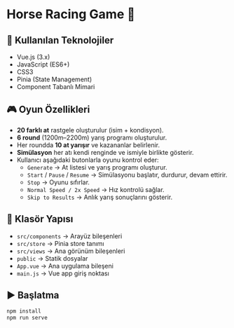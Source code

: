 # Horse Racing Game 🐎

## 🔧 Kullanılan Teknolojiler
- Vue.js (3.x)
- JavaScript (ES6+)
- CSS3
- Pinia (State Management)
- Component Tabanlı Mimari

## 🎮 Oyun Özellikleri
- **20 farklı at** rastgele oluşturulur (isim + kondisyon).
- **6 round** (1200m–2200m) yarış programı oluşturulur.
- Her roundda **10 at yarışır** ve kazananlar belirlenir.
- **Simülasyon** her atı kendi renginde ve ismiyle birlikte gösterir.
- Kullanıcı aşağıdaki butonlarla oyunu kontrol eder:
  - `Generate` → At listesi ve yarış programı oluşturur.
  - `Start` / `Pause` / `Resume` → Simülasyonu başlatır, durdurur, devam ettirir.
  - `Stop` → Oyunu sıfırlar.
  - `Normal Speed / 2x Speed` → Hız kontrolü sağlar.
  - `Skip to Results` → Anlık yarış sonuçlarını gösterir.

## 📁 Klasör Yapısı
- `src/components` → Arayüz bileşenleri
- `src/store` → Pinia store tanımı
- `src/views` → Ana görünüm bileşenleri
- `public` → Statik dosyalar
- `App.vue` → Ana uygulama bileşeni
- `main.js` → Vue app giriş noktası

## ▶️ Başlatma
```bash
npm install
npm run serve
